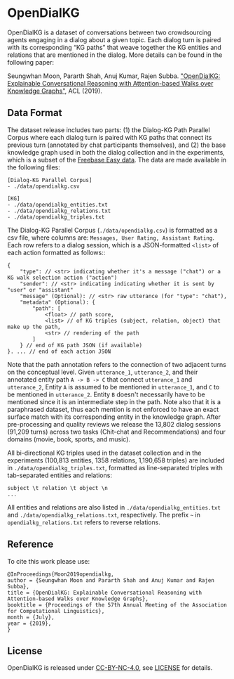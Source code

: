 # OpenDialKG 

OpenDialKG is a dataset of conversations between two crowdsourcing agents engaging in a dialog about a given topic. Each dialog turn is paired with its corresponding “KG paths” that weave together the KG entities and relations that are mentioned in the dialog. More details can be found in the following paper:

Seungwhan Moon, Pararth Shah, Anuj Kumar, Rajen Subba. ["OpenDialKG: Explainable Conversational Reasoning with Attention-based Walks over Knowledge Graphs"](https://www.aclweb.org/anthology/P19-1081.pdf), ACL (2019).

## Data Format

The dataset release includes two parts: (1) the Dialog-KG Path Parallel Corpus where each dialog turn is paired with KG paths that connect its previous turn (annotated by chat participants themselves), and (2) the base knowledge graph used in both the dialog collection and in the experiments, which is a subset of the [Freebase Easy data](http://freebase-easy.cs.uni-freiburg.de/dump/). The data are made available in the following files:
```
[Dialog-KG Parallel Corpus]
- ./data/opendialkg.csv

[KG]
- ./data/opendialkg_entities.txt
- ./data/opendialkg_relations.txt
- ./data/opendialkg_triples.txt 
```

The Dialog-KG Parallel Corpus (`./data/opendialkg.csv`) is formatted as a csv file, where columns are: `Messages, User Rating, Assistant Rating`. Each row refers to a dialog session, which is a JSON-formatted `<list>` of each action formatted as follows::
```
{
	"type": // <str> indicating whether it's a message ("chat") or a KG walk selection action ("action")
	"sender": // <str> indicating indicating whether it is sent by "user" or "assistant"
	"message" (Optional): // <str> raw utterance (for "type": "chat"),
	"metadata" (Optional): {
		"path": [
			<float> // path score,
			<list> // of KG triples (subject, relation, object) that make up the path,
			<str> // rendering of the path
		]
	} // end of KG path JSON (if available)
}. ... // end of each action JSON
```

Note that the path annotation refers to the connection of two adjacent turns on the conceptual level. Given `utterance_1`, `utterance_2`, and their annotated entity path `A -> B -> C` that connect `utterance_1` and `utterance_2`, Entity `A` is assumed to be mentioned in `utterance_1`, and `C` to be mentioned in `utterance_2`. Entity `B` doesn't necessarily have to be mentioned since it is an intermediate step in the path. Note also that it is a paraphrased dataset, thus each mention is not enforced to have an exact surface match with its corresponding entity in the knowledge graph. After pre-processing and quality reviews we release the 13,802 dialog sessions (91,209 turns) across two tasks (Chit-chat and Recommendations) and four domains (movie, book, sports, and music).

All bi-directional KG triples used in the dataset collection and in the experiments (100,813 entities, 1358 relations, 1,190,658 triples) are included in `./data/opendialkg_triples.txt`, formatted as line-separated triples with tab-separated entities and relations:
```
subject \t relation \t object \n
...
```

All entities and relations are also listed in `./data/opendialkg_entities.txt` and `./data/opendialkg_relations.txt`, respectively. The prefix `~` in `opendialkg_relations.txt` refers to reverse relations.

## Reference

To cite this work please use:
```
@InProceedings{Moon2019opendialkg,
author = {Seungwhan Moon and Pararth Shah and Anuj Kumar and Rajen Subba},
title = {OpenDialKG: Explainable Conversational Reasoning with Attention-based Walks over Knowledge Graphs},
booktitle = {Proceedings of the 57th Annual Meeting of the Association for Computational Linguistics},
month = {July},
year = {2019},
}
```

## License
OpenDialKG is released under [CC-BY-NC-4.0](https://creativecommons.org/licenses/by-nc/4.0/legalcode), see [LICENSE](LICENSE) for details.